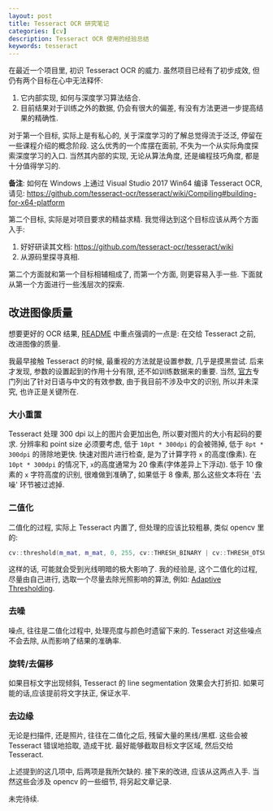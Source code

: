 ```yaml
---
layout: post
title: Tesseract OCR 研究笔记
categories: [cv]
description: Tesseract OCR 使用的经验总结
keywords: tesseract
---
```


在最近一个项目里, 初识 Tesseract OCR 的威力. 虽然项目已经有了初步成效, 但仍有两个目标在心中无法释怀:

1. 它内部实现, 如何与深度学习算法结合.
1. 目前结果对于训练之外的数据, 仍会有很大的偏差, 有没有方法更进一步提高结果的精确性.

对于第一个目标, 实际上是有私心的, 关于深度学习的了解总觉得流于泛泛, 停留在一些课程介绍的概念阶段. 这么优秀的一个库摆在面前, 不失为一个从实际角度探索深度学习的入口. 当然其内部的实现, 无论从算法角度, 还是编程技巧角度, 都是十分值得学习的.

**备注**: 如何在 Windows 上通过 Visual Studio 2017 Win64 编译 Tesseract OCR, 请见: <https://github.com/tesseract-ocr/tesseract/wiki/Compiling#building-for-x64-platform>

第二个目标, 实际是对项目要求的精益求精. 我觉得达到这个目标应该从两个方面入手:

1. 好好研读其文档: <https://github.com/tesseract-ocr/tesseract/wiki>
1. 从源码里探寻真相.

第二个方面就和第一个目标相辅相成了, 而第一个方面, 则更容易入手一些. 下面就从第一个方面进行一些浅层次的探索.

## 改进图像质量

想要更好的 OCR 结果, [README][0] 中重点强调的一点是: 在交给 Tesseract 之前, 改进图像的质量.

我最早接触 Tesseract 的时候, 最重视的方法就是设置参数, 几乎是摸黑尝试. 后来才发现, 参数的设置起到的作用十分有限, 还不如训练数据来的重要. 当然, [官方][1]专门列出了针对日语与中文的有效参数, 由于我目前不涉及中文的识别, 所以并未深究, 也许正是关键所在.

### 大小重置

Tesseract 处理 300 dpi 以上的图片会更加出色, 所以要对图片的大小有起码的要求. 分辨率和 point size 必须要考虑, 低于 `10pt * 300dpi` 的会被筛掉, 低于 `8pt * 300dpi` 的筛除地更快. 快速对图片进行检查, 是为了计算字符 `x` 的高度(像素). 在 `10pt * 300dpi` 的情况下, `x`的高度通常为 20 像素(字体差异上下浮动). 低于 10 像素的 `x` 字符高度的识别, 很难做到准确了, 如果低于 8 像素, 那么这些文本将在 '去噪' 环节被过滤掉.

### 二值化

二值化的过程, 实际上 Tesseract 内置了, 但处理的应该比较粗暴, 类似 opencv 里的:

```cpp
cv::threshold(m_mat, m_mat, 0, 255, cv::THRESH_BINARY | cv::THRESH_OTSU);
```

这样的话, 可能就会受到光线明暗的极大影响了. 我的经验是, 这个二值化的过程, 尽量由自己进行, 选取一个尽量去除光照影响的算法, 例如: [Adaptive Thresholding][2].

### 去噪

噪点, 往往是二值化过程中, 处理亮度与颜色时遗留下来的. Tesseract 对这些噪点不会去除, 从而影响了结果的准确率.

### 旋转/去偏移

如果目标文字出现倾斜, Tesseract 的 line segmentation 效果会大打折扣. 如果可能的话,应该提前将文字扶正, 保证水平.

### 去边缘

无论是扫描件, 还是照片, 往往在二值化之后, 残留大量的黑线/黑框. 这些会被 Tesseract 错误地拾取, 造成干扰. 最好能够截取目标文字区域, 然后交给 Tesseract.

上述提到的这几项中, 后两项是我所欠缺的. 接下来的改进, 应该从这两点入手. 当然这些会涉及 opencv 的一些细节, 将另起文章记录.

未完待续.

[0]: https://github.com/tesseract-ocr/tesseract/blob/master/README.md
[1]: https://github.com/tesseract-ocr/tesseract/wiki/ControlParams#useful-parameters-for-japanese-and-chinese
[2]: http://docs.opencv.org/trunk/d7/d4d/tutorial_py_thresholding.html
